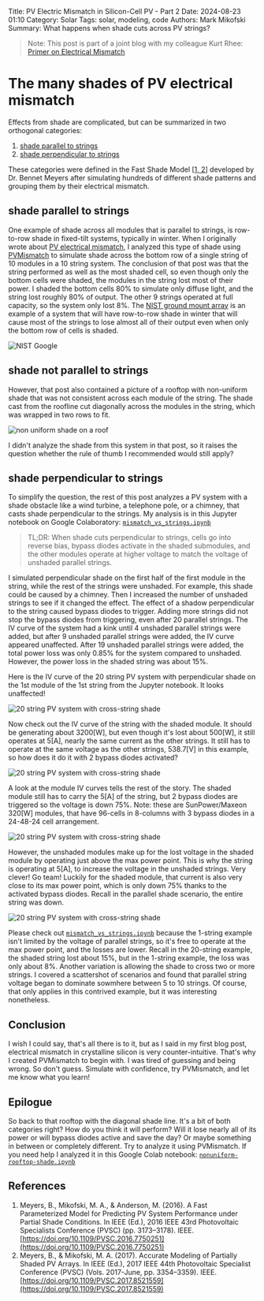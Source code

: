 Title: PV Electric Mismatch in Silicon-Cell PV - Part 2
Date: 2024-08-23 01:10
Category: Solar
Tags: solar, modeling, code
Authors: Mark Mikofski
Summary: What happens when shade cuts across PV strings?

> Note: This post is part of a joint blog with my colleague Kurt Rhee:
[Primer on Electrical Mismatch](https://kurt-rhee.github.io/2024/08/26/a-primer-on-electrical-mismatch)


# The many shades of PV electrical mismatch
Effects from shade are complicated, but can be summarized in two orthogonal categories:

1. [shade parallel to strings](#shade-parallel-to-strings)
2. [shade perpendicular to strings](#shade-perpendicular-to-strings)

These categories were defined in the Fast Shade Model [[1, 2](#references)]
developed by Dr. Bennet Meyers after simulating hundreds of different shade
patterns and grouping them by their electrical mismatch. 

## shade parallel to strings
One example of shade across all modules that is parallel to strings, is row-to-row
shade in fixed-tilt systems, typically in winter. When I originally wrote
about [PV electrical mismatch]({filename}PV-electrical-mismatch.md), I analyzed
this type of shade using [PVMismatch](https://sunpower.github.io/PVMismatch/)
to simulate shade across the bottom row of a single string of 10 modules in a
10 string system. The conclusion of that post was that the string performed as
well as the most shaded cell, so even though only the bottom cells were shaded,
the modules in the string lost most of their power. I shaded the bottom cells
80% to simulate only diffuse light, and the string lost roughly 80% of output.
The other 9 strings operated at full capacity, so the system only lost 8%. The
[NIST ground mount array](https://www.nist.gov/el/energy-and-environment-division-73200/heat-transfer-alternative-energy-systems/photovoltaic-1)
is an example of a system that will have row-to-row shade in winter that will
cause most of the strings to lose almost all of their output even when only
the bottom row of cells is shaded.

![NIST Google](./images/nist-ground-array.png)

## shade not parallel to strings
However, that post also contained a picture of a rooftop with non-uniform shade
that was not consistent across each module of the string. The shade cast from
the roofline cut diagonally across the modules in the string, which was wrapped
in two rows to fit.

![non uniform shade on a roof](./images/20150923_170418.jpg)

I didn't analyze the shade from this system in that post, so it raises the
question whether the rule of thumb I recommended would still apply?

## shade perpendicular to strings
To simplify the question, the rest of this post analyzes a PV system with a
shade obstacle like a wind turbine, a telephone pole, or a chimney, that casts shade
perpendicular to the strings. My analysis is in this Jupyter notebook on Google Colaboratory:
[`mismatch_vs_strings.ipynb`](https://colab.research.google.com/drive/1b2Ll7G-4WBKPl57m-FPBhU8MLjLOTfIb)

>TL;DR: When shade cuts perpendicular to strings, cells go into reverse bias,
bypass diodes activate in the shaded submodules, and the other modules operate
at higher voltage to match the voltage of unshaded parallel strings.

I simulated perpendicular shade on the first half of the first module in the
string, while the rest of the strings were unshaded. For example, this shade could be caused by a
chimney. Then I increased the number of unshaded strings to see if it changed
the effect. The effect of a shadow perpendicular to the string caused bypass
diodes to trigger. Adding more strings did not stop the bypass diodes from triggering, even after 20 parallel
strings. The IV curve of the system had a kink until 4 unshaded parallel strings were added, but after 9 unshaded parallel strings were added, the IV curve
appeared unaffected. After 19 unshaded parallel strings were added, the total power loss was only 0.85% for the system
compared to unshaded. However, the power loss in the shaded string was about 15%.

Here is the IV curve of the 20 string PV system with perpendicular shade on the
1st module of the 1st string from the Jupyter notebook. It looks unaffected!

![20 string PV system with cross-string shade](./images/cross-string-mismatch/pvsystem-20strings.png)

Now check out the IV curve of the string with the shaded module. It should
be generating about 3200[W], but even though it's lost about 500[W], it
still operates at 5[A], nearly the same current as the other strings. It
still has to operate at the same voltage as the other strings, 538.7[V] in
this example, so how does it do it with 2 bypass diodes activated?

![20 string PV system with cross-string shade](./images/cross-string-mismatch/pvstring-20strings.png)

A look at the module IV curves tells the rest of the story. The shaded module
still has to carry the 5[A] of the string, but 2 bypass diodes are triggered
so the voltage is down 75%. Note: these are SunPower/Maxeon 320[W] modules,
that have 96-cells in 8-columns with 3 bypass diodes in a 24-48-24 cell arrangement.

![20 string PV system with cross-string shade](./images/cross-string-mismatch/pvmod0-20strings.png)

However, the unshaded modules make up for the lost voltage in the shaded
module by operating just above the max power point. This is why the string
is operating at 5[A], to increase the voltage in the unshaded strings.
Very clever! Go team! Luckily for the shaded module, that current is
also very close to its max power point, which is only down 75% thanks
to the activated bypass diodes. Recall in the parallel shade scenario,
the entire string was down.

![20 string PV system with cross-string shade](./images/cross-string-mismatch/pvmod1-20strings.png)

Please check out [`mismatch_vs_strings.ipynb`](https://colab.research.google.com/drive/1b2Ll7G-4WBKPl57m-FPBhU8MLjLOTfIb)
because the 1-string example isn't limited by the voltage of parallel strings, so it's free to operate at the max power
point, and the losses are lower. Recall in the 20-string example, the shaded string lost about 15%, but in the 1-string
example, the loss was only about 8%. Another variation is allowing the shade to cross two or more strings. I covered
a scattershot of scenarios and found that parallel string voltage began to dominate sowmhere between 5 to 10 strings.
Of course, that only applies in this contrived example, but it was interesting nonetheless.

## Conclusion
I wish I could say, that's all there is to it, but as I said in my first blog post,
electrical mismatch in crystalline silicon is very counter-intuitive.
That's why I created PVMismatch to begin with. I was tired of guessing and
being wrong. So don't guess. Simulate with confidence, try PVMismatch, and
let me know what you learn!

## Epilogue
So back to that rooftop with the diagonal shade line. It's a bit of both
categories right? How do you think it will perform? Will it lose nearly
all of its power or will bypass diodes active and save the day? Or maybe
something in between or completely different. Try to analyze it using
PVMismatch. If you need help I analyzed it in this Google Colab notebook:
[`nonuniform-rooftop-shade.ipynb`](https://colab.research.google.com/drive/1wOSF9aNvxUc2t1iduNKN1Dn-vBW_j92w)

## References

1. Meyers, B., Mikofski, M. A., & Anderson, M. (2016). A Fast Parameterized Model for Predicting PV System Performance under Partial Shade Conditions. In IEEE (Ed.), 2016 IEEE 43rd Photovoltaic Specialists Conference (PVSC) (pp. 3173–3178). IEEE. [https://doi.org/10.1109/PVSC.2016.7750251](https://doi.org/10.1109/PVSC.2016.7750251)
2. Meyers, B., & Mikofski, M. A. (2017). Accurate Modeling of Partially Shaded PV Arrays. In IEEE (Ed.), 2017 IEEE 44th Photovoltaic Specialist Conference (PVSC) (Vols. 2017-June, pp. 3354–3359). IEEE. [https://doi.org/10.1109/PVSC.2017.8521559](https://doi.org/10.1109/PVSC.2017.8521559)
